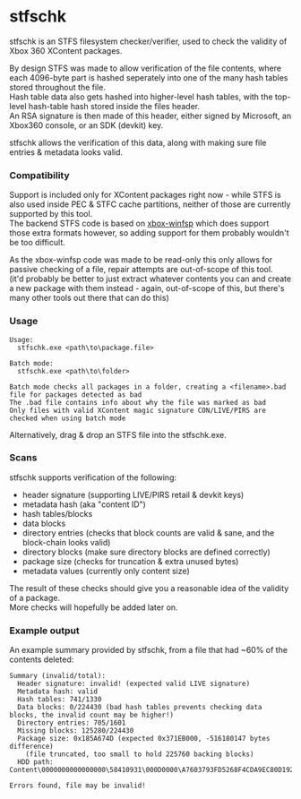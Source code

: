 # stfschk

stfschk is an STFS filesystem checker/verifier, used to check the validity of Xbox 360 XContent packages.

By design STFS was made to allow verification of the file contents, where each 4096-byte part is hashed seperately into one of the many hash tables stored throughout the file.  
Hash table data also gets hashed into higher-level hash tables, with the top-level hash-table hash stored inside the files header.  
An RSA signature is then made of this header, either signed by Microsoft, an Xbox360 console, or an SDK (devkit) key.

stfschk allows the verification of this data, along with making sure file entries & metadata looks valid.

### Compatibility
Support is included only for XContent packages right now - while STFS is also used inside PEC & STFC cache partitions, neither of those are currently supported by this tool.  
The backend STFS code is based on [xbox-winfsp](https://github.com/emoose/xbox-winfsp) which does support those extra formats however, so adding support for them probably wouldn't be too difficult.

As the xbox-winfsp code was made to be read-only this only allows for passive checking of a file, repair attempts are out-of-scope of this tool.  
(it'd probably be better to just extract whatever contents you can and create a new package with them instead - again, out-of-scope of this, but there's many other tools out there that can do this)

### Usage
```
Usage:
  stfschk.exe <path\to\package.file>

Batch mode:
  stfschk.exe <path\to\folder>

Batch mode checks all packages in a folder, creating a <filename>.bad file for packages detected as bad
The .bad file contains info about why the file was marked as bad
Only files with valid XContent magic signature CON/LIVE/PIRS are checked when using batch mode
```

Alternatively, drag & drop an STFS file into the stfschk.exe.

### Scans
stfschk supports verification of the following:

- header signature (supporting LIVE/PIRS retail & devkit keys)
- metadata hash (aka "content ID")
- hash tables/blocks
- data blocks
- directory entries (checks that block counts are valid & sane, and the block-chain looks valid)
- directory blocks (make sure directory blocks are defined correctly)
- package size (checks for truncation & extra unused bytes)
- metadata values (currently only content size)

The result of these checks should give you a reasonable idea of the validity of a package.  
More checks will hopefully be added later on.

### Example output
An example summary provided by stfschk, from a file that had ~60% of the contents deleted:

```
Summary (invalid/total):
  Header signature: invalid! (expected valid LIVE signature)
  Metadata hash: valid
  Hash tables: 741/1330
  Data blocks: 0/224430 (bad hash tables prevents checking data blocks, the invalid count may be higher!)
  Directory entries: 705/1601
  Missing blocks: 125280/224430
  Package size: 0x185A674D (expected 0x371EB000, -516180147 bytes difference)
    (file truncated, too small to hold 225760 backing blocks)
  HDD path: Content\0000000000000000\58410931\000D0000\A7603793FD5268F4CDA9EC80D1921F0F2F8392D5

Errors found, file may be invalid!
```
